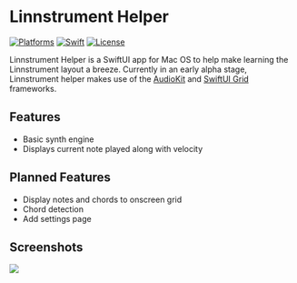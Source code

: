 # Linnstrument Helper

[![Platforms](https://img.shields.io/badge/platforms-macos-teal.svg)](https://apple.com/ios) [![Swift](https://img.shields.io/badge/Swift-5.1-orange.svg)](https://swift.org) [![License](https://img.shields.io/badge/License-GPL-red.svg)](https://www.gnu.org/licenses/gpl-3.0.en.html)

Linnstrument Helper is a SwiftUI app for Mac OS to help make learning the Linnstrument layout a breeze. Currently in 
an early alpha stage, Linnstrument helper makes use of the [AudioKit](https://github.com/AudioKit/AudioKit) and [SwiftUI Grid](https://github.com/spacenation/swiftui-grid) frameworks.

## Features

- Basic synth engine
- Displays current note played along with velocity 

## Planned Features

- Display notes and chords to onscreen grid
- Chord detection
- Add settings page

## Screenshots

<img src="https://user-images.githubusercontent.com/20845425/80164594-680df800-85a7-11ea-81e4-b70c22a2eb38.png"/>
